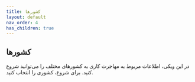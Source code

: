 ```yaml
---
title: کشورها
layout: default
nav_order: 4
has_children: true
---
```


## کشورها

در این ویکی، اطلاعات مربوط به مهاجرت کاری به کشورهای مختلف را می‌توانید شروع کنید. برای شروع، کشوری را انتخاب کنید.

